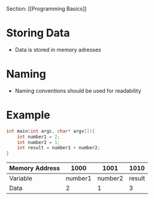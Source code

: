Section: [[Programming Basics]]


# Storing Data
- Data is stored in memory adresses

# Naming
- Naming conventions should be used for readability

# Example
```cpp
int main(int argc, char* argv[]){
	int number1 = 2;
	int number2 = 1;
	int result = number1 + number2;
}
```

| Memory Address | 1000 | 1001 | 1010 |
|-|-|-|-|
| Variable | number1 | number2 | result |
| Data | 2 | 1 | 3 |
